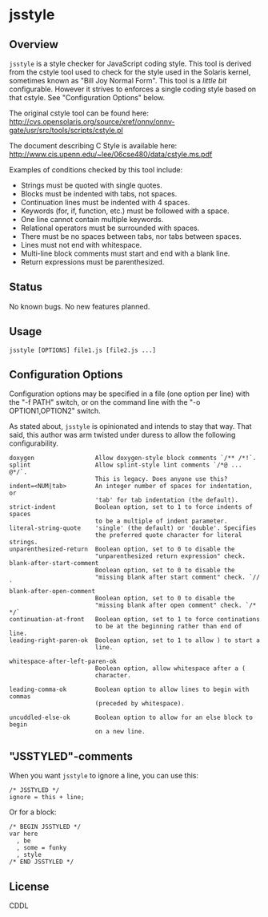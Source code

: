 # jsstyle

## Overview

`jsstyle` is a style checker for JavaScript coding style.  This tool is derived
from the cstyle tool used to check for the style used in the Solaris kernel,
sometimes known as "Bill Joy Normal Form".  This tool is a *little bit*
configurable. However it strives to enforces a single coding style based on
that cstyle. See "Configuration Options" below.

The original cstyle tool can be found here:
<http://cvs.opensolaris.org/source/xref/onnv/onnv-gate/usr/src/tools/scripts/cstyle.pl>

The document describing C Style is available here:
<http://www.cis.upenn.edu/~lee/06cse480/data/cstyle.ms.pdf>

Examples of conditions checked by this tool include:

* Strings must be quoted with single quotes.
* Blocks must be indented with tabs, not spaces.
* Continuation lines must be indented with 4 spaces.
* Keywords (for, if, function, etc.) must be followed with a space.
* One line cannot contain multiple keywords.
* Relational operators must be surrounded with spaces.
* There must be no spaces between tabs, nor tabs between spaces.
* Lines must not end with whitespace.
* Multi-line block comments must start and end with a blank line.
* Return expressions must be parenthesized.


## Status

No known bugs.  No new features planned.


## Usage

    jsstyle [OPTIONS] file1.js [file2.js ...]


## Configuration Options

Configuration options may be specified in a file (one option per line)
with the "-f PATH" switch, or on the command line with the "-o
OPTION1,OPTION2" switch.

As stated about, `jsstyle` is opinionated and intends to stay that way.
That said, this author was arm twisted under duress to allow the following
configurability.

    doxygen                 Allow doxygen-style block comments `/** /*!`.
    splint                  Allow splint-style lint comments `/*@ ... @*/`.
                            This is legacy. Does anyone use this?
    indent=<NUM|tab>        An integer number of spaces for indentation, or
                            'tab' for tab indentation (the default).
    strict-indent           Boolean option, set to 1 to force indents of spaces
                            to be a multiple of indent parameter.
    literal-string-quote    'single' (the default) or 'double'. Specifies
                            the preferred quote character for literal strings.
    unparenthesized-return  Boolean option, set to 0 to disable the
                            "unparenthesized return expression" check.
    blank-after-start-comment
                            Boolean option, set to 0 to disable the
                            "missing blank after start comment" check. `// `
    blank-after-open-comment
                            Boolean option, set to 0 to disable the
                            "missing blank after open comment" check. `/* */`
    continuation-at-front   Boolean option, set to 1 to force continations
                            to be at the beginning rather than end of line.
    leading-right-paren-ok  Boolean option, set to 1 to allow ) to start a
                            line.

    whitespace-after-left-paren-ok
                            Boolean option, allow whitespace after a (
                            character.

    leading-comma-ok        Boolean option to allow lines to begin with commas
                            (preceded by whitespace).

    uncuddled-else-ok       Boolean option to allow for an else block to begin
                            on a new line.

## "JSSTYLED"-comments

When you want `jsstyle` to ignore a line, you can use this:

    /* JSSTYLED */
    ignore = this + line;

Or for a block:

    /* BEGIN JSSTYLED */
    var here
      , be
      , some = funky
      , style
    /* END JSSTYLED */


## License

CDDL

